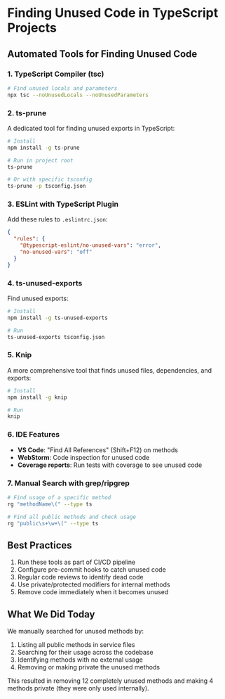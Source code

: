 # Finding Unused Code in TypeScript Projects

## Automated Tools for Finding Unused Code

### 1. TypeScript Compiler (tsc)
```bash
# Find unused locals and parameters
npx tsc --noUnusedLocals --noUnusedParameters
```

### 2. ts-prune
A dedicated tool for finding unused exports in TypeScript:
```bash
# Install
npm install -g ts-prune

# Run in project root
ts-prune

# Or with specific tsconfig
ts-prune -p tsconfig.json
```

### 3. ESLint with TypeScript Plugin
Add these rules to `.eslintrc.json`:
```json
{
  "rules": {
    "@typescript-eslint/no-unused-vars": "error",
    "no-unused-vars": "off"
  }
}
```

### 4. ts-unused-exports
Find unused exports:
```bash
# Install
npm install -g ts-unused-exports

# Run
ts-unused-exports tsconfig.json
```

### 5. Knip
A more comprehensive tool that finds unused files, dependencies, and exports:
```bash
# Install
npm install -g knip

# Run
knip
```

### 6. IDE Features
- **VS Code**: "Find All References" (Shift+F12) on methods
- **WebStorm**: Code inspection for unused code
- **Coverage reports**: Run tests with coverage to see unused code

### 7. Manual Search with grep/ripgrep
```bash
# Find usage of a specific method
rg "methodName\(" --type ts

# Find all public methods and check usage
rg "public\s+\w+\(" --type ts
```

## Best Practices
1. Run these tools as part of CI/CD pipeline
2. Configure pre-commit hooks to catch unused code
3. Regular code reviews to identify dead code
4. Use private/protected modifiers for internal methods
5. Remove code immediately when it becomes unused

## What We Did Today
We manually searched for unused methods by:
1. Listing all public methods in service files
2. Searching for their usage across the codebase
3. Identifying methods with no external usage
4. Removing or making private the unused methods

This resulted in removing 12 completely unused methods and making 4 methods private (they were only used internally).